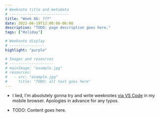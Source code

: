 ```yaml
---
# Weeknote title and metadata
# ---------------------------
title: "Week 86: ???"
date: 2022-06-19T12:00:00-06:00
description: "TODO: page description goes here."
tags: ["Holiday"]

# Weeknote display
# ----------------
highlight: "purple"

# Images and resources
# --------------------
# mainImage: "example.jpg"
# resources:
#   - src: "example.jpg"
#     title: "TODO: alt text goes here"
---
```


  * I lied, I'm absolutely gonna try and write weeknotes [via VS Code](https://github.dev/rowanmanning/rowanmanning.com) in my mobile browser. Apologies in advance for any typos.

  * TODO: Content goes here.
